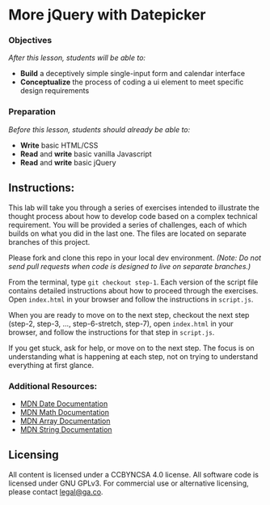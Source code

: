 <!-- 
title: More jQuery with Datepicker
type: lesson
duration: "1:25"
creator:
    name: Ben Hulan
    city: SF
adapted by:
    name: Zeb Girouard
    city: DEN
competencies: Front-end intro
 -->

# More jQuery with Datepicker

### Objectives
*After this lesson, students will be able to:*

- **Build** a deceptively simple single-input form and calendar interface
- **Conceptualize** the process of coding a ui element to meet specific design requirements

### Preparation
*Before this lesson, students should already be able to:*

- **Write** basic HTML/CSS
- **Read** and **write** basic vanilla Javascript
- **Read** and **write** basic jQuery

## Instructions:
This lab will take you through a series of exercises intended to illustrate the thought process about how to develop code based on a complex technical requirement. You will be provided a series of challenges, each of which builds on what you did in the last one. The files are located on separate branches of this project.

Please fork and clone this repo in your local dev environment. _(Note: Do not send pull requests when code is designed to live on separate branches.)_

From the terminal, type `git checkout step-1`. Each version of the script file contains detailed instructions about how to proceed through the exercises. Open `index.html` in your browser and follow the instructions in `script.js`. 

When you are ready to move on to the next step, checkout the next step (step-2, step-3, ..., step-6-stretch, step-7), open `index.html` in your browser, and follow the instructions for that step in `script.js`.

If you get stuck, ask for help, or move on to the next step. The focus is on understanding what is happening at each step, not on trying to understand everything at first glance.


### Additional Resources:

- [MDN Date Documentation](https://developer.mozilla.org/en-US/docs/Web/JavaScript/Reference/Global_Objects/Date)
- [MDN Math Documentation](https://developer.mozilla.org/en-US/docs/Web/JavaScript/Reference/Global_Objects/Math)
- [MDN Array Documentation](https://developer.mozilla.org/en-US/docs/Web/JavaScript/Reference/Global_Objects/Array)
- [MDN String Documentation](https://developer.mozilla.org/en-US/docs/Web/JavaScript/Reference/Global_Objects/String)



## Licensing
All content is licensed under a CC­BY­NC­SA 4.0 license.
All software code is licensed under GNU GPLv3. For commercial use or alternative licensing, please contact legal@ga.co.